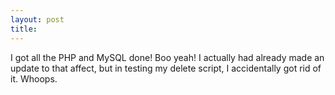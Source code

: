 ```yaml
---
layout: post
title: 
---
```


I got all the PHP and MySQL done! Boo yeah! I actually had already made an update to that affect, but in testing my delete script, I accidentally got rid of it. Whoops.
